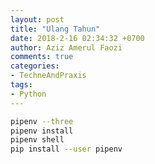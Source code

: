 ```yaml
---
layout: post
title: "Ulang Tahun"
date: 2018-2-16 02:34:32 +0700
author: Aziz Amerul Faozi
comments: true
categories: 
- TechneAndPraxis
tags:
- Python
---
```



```bash
pipenv --three
pipenv install
pipenv shell
pip install --user pipenv
```

